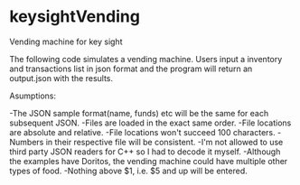 # keysightVending
Vending machine for key sight

The following code simulates a vending machine. Users input a inventory and transactions list in json format and the program will return an output.json with the results.

Asumptions:

-The JSON sample format(name, funds) etc will be the same for each subsequent JSON.
-Files are loaded in the exact same order.
-File locations are absolute and relative.
-File locations won't succeed 100 characters.
-Numbers in their respective file will be consistent.
-I'm not allowed to use third party JSON readers for C++ so I had to decode it myself.
-Although the examples have Doritos, the vending machine could have multiple other types of food.
-Nothing above $1, i.e. $5 and up will be entered.
